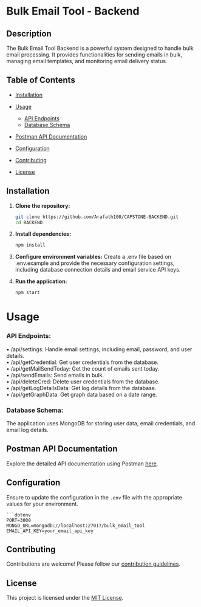 # Bulk Email Tool - Backend

## Description

The Bulk Email Tool Backend is a powerful system designed to handle bulk email processing. It provides functionalities for sending emails in bulk, managing email templates, and monitoring email delivery status.

## Table of Contents
  - [Installation](#installation)
  
  - [Usage](#usage) 
    - [API Endpoints](#api-endpoints)
    - [Database Schema](#database-schema)

  - [Postman API Documentation](postman-api-documentation)

  - [Configuration](configuration)

  - [Contributing](#contributing)
  
  - [License](#license)

## Installation

1. **Clone the repository:**
   ```bash
   git clone https://github.com/Arafath100/CAPSTONE-BACKEND.git
   cd BACKEND

2. **Install dependencies:**
   ```bash
   npm install

3. **Configure environment variables:**
   Create a .env file based on .env.example and provide the necessary configuration settings,
   including database connection details and email service API keys.

4. **Run the application:**
   ```bash
   npm start

#  Usage
### API Endpoints:

  • /api/settings: Handle email settings, including email, password, and user details. <br/>
  • /api/getCredential: Get user credentials from the database. <br/>
  • /api/getMailSendToday: Get the count of emails sent today. <br/>
  • /api/sendEmails: Send emails in bulk. <br/>
  • /api/deleteCred: Delete user credentials from the database. <br/>
  • /api/getLogDetailsData: Get log details from the database. <br/>
  • /api/getGraphData: Get graph data based on a date range. <br/>
   
### Database Schema:

   The application uses MongoDB for storing user data, email credentials, and email log details.

## Postman API Documentation

   Explore the detailed API documentation using Postman [here](https://documenter.getpostman.com/view/28864237/2s9YXiZgp4).

## Configuration

   Ensure to update the configuration in the `.env` file with the appropriate values for your environment.

    ```dotenv
    PORT=3000
    MONGO_URL=mongodb://localhost:27017/bulk_email_tool
    EMAIL_API_KEY=your_email_api_key

## Contributing

   Contributions are welcome! Please follow our [contribution guidelines](CONTRIBUTING.md).

## License

   This project is licensed under the [MIT License](LICENSE).
